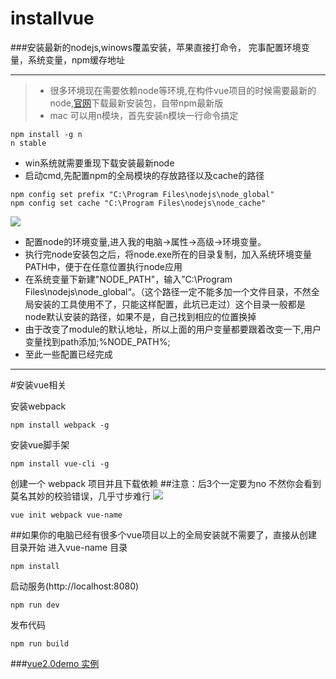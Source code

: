 # installvue
###安装最新的nodejs,winows覆盖安装，苹果直接打命令，
完事配置环境变量，系统变量，npm缓存地址

***

>* 很多环境现在需要依赖node等环境,在构件vue项目的时候需要最新的node,[官网](https://nodejs.org/en/)下载最新安装包，自带npm最新版
>* mac 可以用n模块，首先安装n模块一行命令搞定

```
npm install -g n
n stable
```
* win系统就需要重现下载安装最新node
* 启动cmd,先配置npm的全局模块的存放路径以及cache的路径
```
npm config set prefix "C:\Program Files\nodejs\node_global"
npm config set cache "C:\Program Files\nodejs\node_cache"
```
<img src="https://github.com/yangjingjing1234/installvue/blob/master/Image.png">

* 配置node的环境变量,进入我的电脑→属性→高级→环境变量。
* 执行完node安装包之后，将node.exe所在的目录复制，加入系统环境变量PATH中，便于在任意位置执行node应用
* 在系统变量下新建"NODE_PATH"，输入”C:\Program Files\nodejs\node_global“。（这个路径一定不能多加一个文件目录，不然全局安装的工具使用不了，只能这样配置，此坑已走过）这个目录一般都是node默认安装的路径，如果不是，自己找到相应的位置换掉
* 由于改变了module的默认地址，所以上面的用户变量都要跟着改变一下,用户变量找到path添加;%NODE_PATH%;
* 至此一些配置已经完成

***

#安装vue相关

安装webpack
```
npm install webpack -g
```
安装vue脚手架
```
npm install vue-cli -g
```

创建一个 webpack 项目并且下载依赖
##注意：后3个一定要为no  不然你会看到莫名其妙的校验错误，几乎寸步难行
<img src="https://github.com/yangjingjing1234/installvue/blob/master/Image1.png">
```
vue init webpack vue-name
```
##如果你的电脑已经有很多个vue项目以上的全局安装就不需要了，直接从创建目录开始
进入vue-name 目录
```
npm install 
```

启动服务(http://localhost:8080)

```
npm run dev
```
发布代码

```
npm run build
```
###[vue2.0demo 实例](https://github.com/yangjingjing1234/vue2.0--small-demo)
